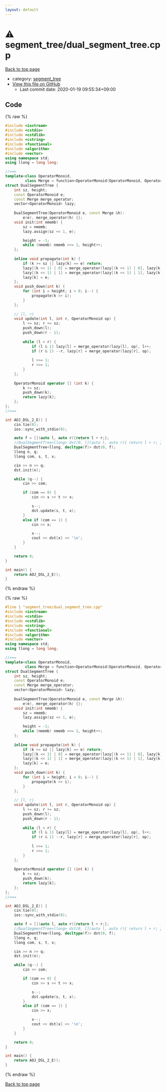 ```yaml
---
layout: default
---
```


<!-- mathjax config similar to math.stackexchange -->
<script type="text/javascript" async
  src="https://cdnjs.cloudflare.com/ajax/libs/mathjax/2.7.5/MathJax.js?config=TeX-MML-AM_CHTML">
</script>
<script type="text/x-mathjax-config">
  MathJax.Hub.Config({
    TeX: { equationNumbers: { autoNumber: "AMS" }},
    tex2jax: {
      inlineMath: [ ['$','$'] ],
      processEscapes: true
    },
    "HTML-CSS": { matchFontHeight: false },
    displayAlign: "left",
    displayIndent: "2em"
  });
</script>

<script type="text/javascript" src="https://cdnjs.cloudflare.com/ajax/libs/jquery/3.4.1/jquery.min.js"></script>
<script src="https://cdn.jsdelivr.net/npm/jquery-balloon-js@1.1.2/jquery.balloon.min.js" integrity="sha256-ZEYs9VrgAeNuPvs15E39OsyOJaIkXEEt10fzxJ20+2I=" crossorigin="anonymous"></script>
<script type="text/javascript" src="../../assets/js/copy-button.js"></script>
<link rel="stylesheet" href="../../assets/css/copy-button.css" />


# :warning: segment_tree/dual_segment_tree.cpp

<a href="../../index.html">Back to top page</a>

* category: <a href="../../index.html#ca810e3a5259e4bd613e780cf209098c">segment_tree</a>
* <a href="{{ site.github.repository_url }}/blob/master/segment_tree/dual_segment_tree.cpp">View this file on GitHub</a>
    - Last commit date: 2020-01-19 09:55:34+09:00




## Code

<a id="unbundled"></a>
{% raw %}
```cpp
#include <iostream>
#include <cstdio>
#include <cstdlib>
#include <cstring>
#include <functional>
#include <algorithm>
#include <vector>
using namespace std;
using llong = long long;

//===
template<class OperatorMonoid,
         class Merge = function<OperatorMonoid(OperatorMonoid, OperatorMonoid)> >
struct DualSegmentTree {
    int sz, height;
    const OperatorMonoid e;
    const Merge merge_operator;
    vector<OperatorMonoid> lazy;
 
    DualSegmentTree(OperatorMonoid e, const Merge &h):
        e(e), merge_operator(h) {};
    void init(int nmemb) {
        sz = nmemb;
        lazy.assign(sz << 1, e);

        height = -1;
        while (nmemb) nmemb >>= 1, height++;
    };
 
    inline void propagate(int k) {
        if (k >= sz || lazy[k] == e) return;
        lazy[(k << 1) | 0] = merge_operator(lazy[(k << 1) | 0], lazy[k]);
        lazy[(k << 1) | 1] = merge_operator(lazy[(k << 1) | 1], lazy[k]);
        lazy[k] = e;
    };
    void push_down(int k) {
        for (int i = height; i > 0; i--) {
            propagate(k >> i);
        }
    };
 
    // [l, r)
    void update(int l, int r, OperatorMonoid op) {
        l += sz; r += sz;
        push_down(l);
        push_down(r - 1);
         
        while (l < r) {
            if (l & 1) lazy[l] = merge_operator(lazy[l], op), l++;
            if (r & 1) --r, lazy[r] = merge_operator(lazy[r], op);
 
            l >>= 1;
            r >>= 1;
        }
    };
 
    OperatorMonoid operator [] (int k) {
        k += sz;
        push_down(k);
        return lazy[k];
    };
};
//===

int AOJ_DSL_2_E() {
    cin.tie(0);
    ios::sync_with_stdio(0);

    auto f = [](auto l, auto r){return l + r;};
    //DualSegmentTree<llong> dst(0, [](auto l, auto r){ return l + r; });
    DualSegmentTree<llong, decltype(f)> dst(0, f);
    llong n, q;
    llong com, s, t, x;

    cin >> n >> q;
    dst.init(n);

    while (q--) {
        cin >> com;

        if (com == 0) {
            cin >> s >> t >> x;

            s--;
            dst.update(s, t, x);
        }
        else if (com == 1) {
            cin >> x;

            x--;
            cout << dst[x] << '\n';
        }
    }

    return 0;
}

int main() {
    return AOJ_DSL_2_E();
}

```
{% endraw %}

<a id="bundled"></a>
{% raw %}
```cpp
#line 1 "segment_tree/dual_segment_tree.cpp"
#include <iostream>
#include <cstdio>
#include <cstdlib>
#include <cstring>
#include <functional>
#include <algorithm>
#include <vector>
using namespace std;
using llong = long long;

//===
template<class OperatorMonoid,
         class Merge = function<OperatorMonoid(OperatorMonoid, OperatorMonoid)> >
struct DualSegmentTree {
    int sz, height;
    const OperatorMonoid e;
    const Merge merge_operator;
    vector<OperatorMonoid> lazy;
 
    DualSegmentTree(OperatorMonoid e, const Merge &h):
        e(e), merge_operator(h) {};
    void init(int nmemb) {
        sz = nmemb;
        lazy.assign(sz << 1, e);

        height = -1;
        while (nmemb) nmemb >>= 1, height++;
    };
 
    inline void propagate(int k) {
        if (k >= sz || lazy[k] == e) return;
        lazy[(k << 1) | 0] = merge_operator(lazy[(k << 1) | 0], lazy[k]);
        lazy[(k << 1) | 1] = merge_operator(lazy[(k << 1) | 1], lazy[k]);
        lazy[k] = e;
    };
    void push_down(int k) {
        for (int i = height; i > 0; i--) {
            propagate(k >> i);
        }
    };
 
    // [l, r)
    void update(int l, int r, OperatorMonoid op) {
        l += sz; r += sz;
        push_down(l);
        push_down(r - 1);
         
        while (l < r) {
            if (l & 1) lazy[l] = merge_operator(lazy[l], op), l++;
            if (r & 1) --r, lazy[r] = merge_operator(lazy[r], op);
 
            l >>= 1;
            r >>= 1;
        }
    };
 
    OperatorMonoid operator [] (int k) {
        k += sz;
        push_down(k);
        return lazy[k];
    };
};
//===

int AOJ_DSL_2_E() {
    cin.tie(0);
    ios::sync_with_stdio(0);

    auto f = [](auto l, auto r){return l + r;};
    //DualSegmentTree<llong> dst(0, [](auto l, auto r){ return l + r; });
    DualSegmentTree<llong, decltype(f)> dst(0, f);
    llong n, q;
    llong com, s, t, x;

    cin >> n >> q;
    dst.init(n);

    while (q--) {
        cin >> com;

        if (com == 0) {
            cin >> s >> t >> x;

            s--;
            dst.update(s, t, x);
        }
        else if (com == 1) {
            cin >> x;

            x--;
            cout << dst[x] << '\n';
        }
    }

    return 0;
}

int main() {
    return AOJ_DSL_2_E();
}

```
{% endraw %}

<a href="../../index.html">Back to top page</a>

